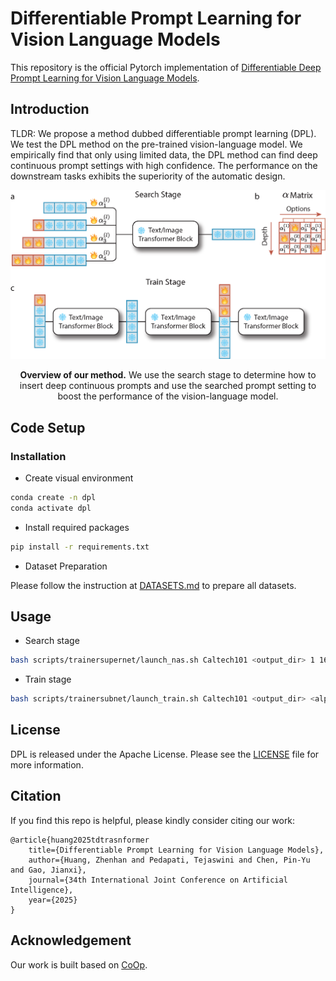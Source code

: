 # Differentiable Prompt Learning for Vision Language Models

This repository is the official Pytorch implementation of [Differentiable Deep Prompt Learning for Vision Language Models]().

## Introduction

TLDR: We propose a method dubbed differentiable prompt learning (DPL). We test the DPL method on the pre-trained vision-language model. We empirically find that only using limited data, the DPL method can find deep continuous prompt settings with high confidence. The performance on the downstream tasks exhibits the superiority of the automatic design.

<div align="center">
  <img src="docs/illust.png" width="1100px" />
  <p align="center"><b>Overview of our method.</b> We use the search stage to determine how to insert deep continuous prompts and use the searched prompt setting to boost the performance of the vision-language model.</p>
</div>

## Code Setup

### Installation

- Create visual environment
```bash
conda create -n dpl
conda activate dpl
```

- Install required packages
```bash
pip install -r requirements.txt
```

- Dataset Preparation

Please follow the instruction at [DATASETS.md](docs/DATASETS.md) to prepare all datasets.

## Usage

- Search stage
```bash
bash scripts/trainersupernet/launch_nas.sh Caltech101 <output_dir> 1 16
```

- Train stage
```bash
bash scripts/trainersubnet/launch_train.sh Caltech101 <output_dir> <alpha_image_path> <alpha_txt_path> 1 16
```

## License

DPL is released under the Apache License. Please see the [LICENSE](LICENSE) file for more information.

## Citation

If you find this repo is helpful, please kindly consider citing our work:

```
@article{huang2025tdtrasnformer
    title={Differentiable Prompt Learning for Vision Language Models},
    author={Huang, Zhenhan and Pedapati, Tejaswini and Chen, Pin-Yu and Gao, Jianxi},
    journal={34th International Joint Conference on Artificial Intelligence},
    year={2025}
}
```

## Acknowledgement

Our work is built based on [CoOp](https://github.com/KaiyangZhou/CoOp).
